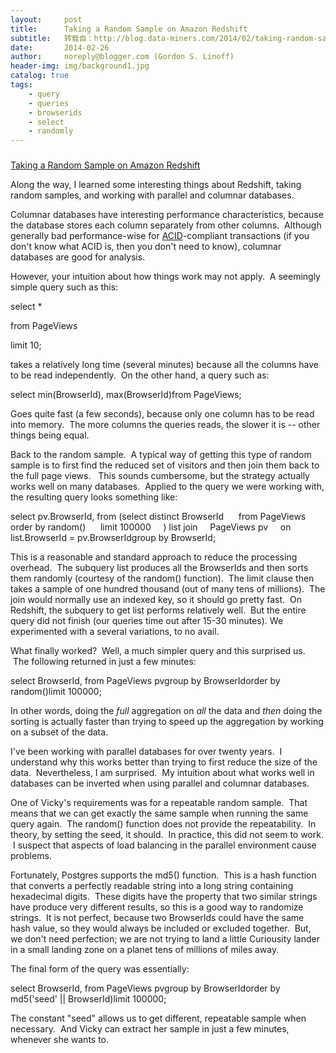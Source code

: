 ```yaml
---
layout:     post
title:      Taking a Random Sample on Amazon Redshift
subtitle:   转载自：http://blog.data-miners.com/2014/02/taking-random-sample-on-amazon-redshift.html
date:       2014-02-26
author:     noreply@blogger.com (Gordon S. Linoff)
header-img: img/background1.jpg
catalog: true
tags:
    - query
    - queries
    - browserids
    - select
    - randomly
---
```


### 
[Taking a Random Sample on Amazon Redshift](http://blog.data-miners.com/2014/02/taking-random-sample-on-amazon-redshift.html)






Along the way, I learned some interesting things about Redshift, taking random samples, and working with parallel and columnar databases.




Columnar databases have interesting performance characteristics, because the database stores each column separately from other columns.  Although generally bad performance-wise for [ACID](http://en.wikipedia.org/wiki/ACID)-compliant transactions (if you don't know what ACID is, then you don't need to know), columnar databases are good for analysis.

However, your intuition about how things work may not apply.  A seemingly simple query such as this:





select *


from PageViews


limit 10;


takes a relatively long time (several minutes) because all the columns have to be read independently.  On the other hand, a query such as:

select min(BrowserId), max(BrowserId)from PageViews;

Goes quite fast (a few seconds), because only one column has to be read into memory.  The more columns the queries reads, the slower it is -- other things being equal.

Back to the random sample.  A typical way of getting this type of random sample is to first find the reduced set of visitors and then join them back to the full page views.   This sounds cumbersome, but the strategy actually works well on many databases.  Applied to the query we were working with, the resulting query looks something like:

select pv.BrowserId, from (select distinct BrowserId      from PageViews      order by random()      limit 100000     ) list join     PageViews pv     on list.BrowserId = pv.BrowserIdgroup by BrowserId;

This is a reasonable and standard approach to reduce the processing overhead.  The subquery list produces all the BrowserIds and then sorts them randomly (courtesy of the random() function).  The limit clause then takes a sample of one hundred thousand (out of many tens of millions).  The join would normally use an indexed key, so it should go pretty fast.  On Redshift, the subquery to get list performs relatively well.  But the entire query did not finish (our queries time out after 15-30 minutes). We experimented with a several variations, to no avail.

What finally worked?  Well, a much simpler query and this surprised us.  The following returned in just a few minutes:

select BrowserId, from PageViews pvgroup by BrowserIdorder by random()limit 100000;

In other words, doing the *full* aggregation on *all* the data and *then* doing the sorting is actually faster than trying to speed up the aggregation by working on a subset of the data.

I've been working with parallel databases for over twenty years.  I understand why this works better than trying to first reduce the size of the data.  Nevertheless, I am surprised.  My intuition about what works well in databases can be inverted when using parallel and columnar databases.

One of Vicky's requirements was for a repeatable random sample.  That means that we can get exactly the same sample when running the same query again.  The random() function does not provide the repeatability.  In theory, by setting the seed, it should.  In practice, this did not seem to work.  I suspect that aspects of load balancing in the parallel environment cause problems.

Fortunately, Postgres supports the md5() function.  This is a hash function that converts a perfectly readable string into a long string containing hexadecimal digits.  These digits have the property that two similar strings have produce very different results, so this is a good way to randomize strings.  It is not perfect, because two BrowserIds could have the same hash value, so they would always be included or excluded together.  But, we don't need perfection; we are not trying to land a little Curiousity lander in a small landing zone on a planet tens of millions of miles away.

The final form of the query was essentially:

select BrowserId, from PageViews pvgroup by BrowserIdorder by md5('seed' || BrowserId)limit 100000;





The constant "seed" allows us to get different, repeatable sample when necessary.  And Vicky can extract her sample in just a few minutes, whenever she wants to.












 
